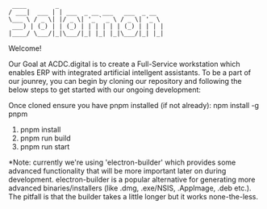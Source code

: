      ____        _                             
    / ___|  ___ | | ___  _ __ ___   ___  _ __  
    \___ \ / _ \| |/ _ \| '_ ` _ \ / _ \| '_ \ 
     ___) | (_) | | (_) | | | | | | (_) | | | |
    |____/ \___/|_|\___/|_| |_| |_|\___/|_| |_|

Welcome!

Our Goal at ACDC.digital is to create a Full-Service workstation which enables ERP with integrated artificial intellgent assistants. To be a part of our jounrey, you can begin by cloning our repository and following the below steps to get started with our ongoing development:

Once cloned ensure you have pnpm installed (if not already): npm install -g pnpm

1. pnpm install
2. pnpm run build
3. pnpm run start

*Note: currently we're using 'electron-builder' which provides some advanced functionality that will be more important later on during development. electron-builder is a popular alternative for generating more advanced binaries/installers (like .dmg, .exe/NSIS, .AppImage, .deb etc.). The pitfall is that the builder takes a little longer but it works none-the-less.
